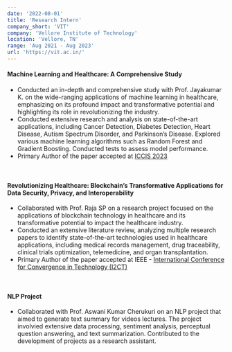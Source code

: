 ```yaml
---
date: '2022-08-01'
title: 'Research Intern'
company_short: 'VIT'
company: 'Vellore Institute of Technology'
location: 'Vellore, TN'
range: 'Aug 2021 - Aug 2023'
url: 'https://vit.ac.in/'
---
```


#### Machine Learning and Healthcare: A Comprehensive Study
-  Conducted an in-depth and comprehensive study with Prof. Jayakumar K. on the wide-ranging applications of machine learning in healthcare, emphasizing on its profound impact and transformative potential and highlighting its role in revolutionizing the industry.
- Conducted extensive research and analysis on state-of-the-art applications, including Cancer Detection, Diabetes Detection, Heart Disease, Autism Spectrum Disorder, and Parkinson’s Disease. Explored various machine learning algorithms such as Random Forest and Gradient Boosting. Conducted tests to assess model performance.
- Primary Author of the paper accepted at [ICCIS 2023](https://scrs.in/conference/iccis2023)

<br>

#### Revolutionizing Healthcare: Blockchain’s Transformative Applications for Data Security, Privacy, and Interoperability
- Collaborated with Prof. Raja SP on a research project focused on the applications of blockchain technology in healthcare and its transformative potential to impact the healthcare industry.
- Conducted an extensive literature review, analyzing multiple research papers to identify state-of-the-art technologies used in healthcare applications, including medical records management, drug traceability, clinical trials optimization, telemedicine, and organ transplantation.
-  Primary Author of the paper accepted at IEEE - [International Conference for Convergence in Technology (I2CT)](https://ieeepune.i2ct.in/)

<br>

#### NLP Project
- Collaborated with Prof. Aswani Kumar Cherukuri on an NLP project that aimed to generate text summary for videos lectures. The project involvied extensive data processing, sentiment analysis, perceptual question answering, and text summarization. Contributed to the development of projects as a research assistant.